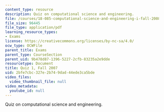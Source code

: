 ```yaml
---
content_type: resource
description: Quiz on computational science and engineering.
file: /courses/18-085-computational-science-and-engineering-i-fall-2008/2bfe7cbc327e2b749dad44ede3ca5bde_quiz1_18085f07.pdf
file_size: 96445
file_type: application/pdf
learning_resource_types:
- Exams
license: https://creativecommons.org/licenses/by-nc-sa/4.0/
ocw_type: OCWFile
parent_title: Exams
parent_type: CourseSection
parent_uid: 9b478d87-1396-5227-2cfb-83235a2e9dde
resourcetype: Document
title: Quiz 1, Fall 2007
uid: 2bfe7cbc-327e-2b74-9dad-44ede3ca5bde
video_files:
  video_thumbnail_file: null
video_metadata:
  youtube_id: null
---
```

Quiz on computational science and engineering.